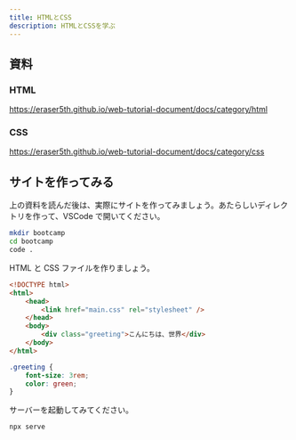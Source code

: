 ```yaml
---
title: HTMLとCSS
description: HTMLとCSSを学ぶ
---
```


## 資料

### HTML

https://eraser5th.github.io/web-tutorial-document/docs/category/html

### CSS

https://eraser5th.github.io/web-tutorial-document/docs/category/css

## サイトを作ってみる

上の資料を読んだ後は、実際にサイトを作ってみましょう。あたらしいディレクトリを作って、VSCode で開いてください。

```bash title="ディレクトリの作成と移動"
mkdir bootcamp
cd bootcamp
code .
```

HTML と CSS ファイルを作りましょう。

```html title="index.html"
<!DOCTYPE html>
<html>
    <head>
        <link href="main.css" rel="stylesheet" />
    </head>
    <body>
        <div class="greeting">こんにちは、世界</div>
    </body>
</html>
```

```css title="main.css"
.greeting {
    font-size: 3rem;
    color: green;
}
```

サーバーを起動してみてください。

```bash
npx serve
```